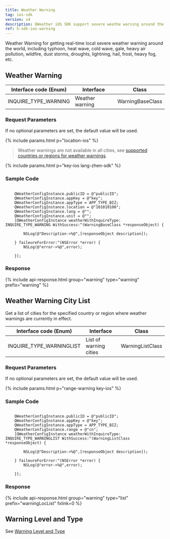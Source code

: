 ```yaml
---
title: Weather Warning
tag: ios-sdk
version: v4
description: QWeather iOS SDK support severe weathe warning around the world, real-time access to typhoon, heat wave, cold wave, gale, heavy air pollution, wildfire, dust storms, droughts, lightning, hail, frost, heavy fog, etc.
ref: 5-sdk-ios-warning
---
```


Weather Warning for getting real-time local severe weather warning around the world, including typhoon, heat wave, cold wave, gale, heavy air pollution, wildfire, dust storms, droughts, lightning, hail, frost, heavy fog, etc.

## Weather Warning

| Interface code (Enum) | Interface       | Class            |
| --------------------- | --------------- | ---------------- |
| INQUIRE_TYPE_WARNING  | Weather warning | WarningBaseClass |

### Request Parameters

If no optional parameters are set, the default value will be used.

{% include params.html p="location-ios" %}

> Weather warnings are not available in all cities, see [supported countries or regions for weather warnings](/en/docs/start/warning-info/#supported-regions).

{% include params.html p="key-ios lang-zhen-sdk" %}

### Sample Code

```objc
 
    QWeatherConfigInstance.publicID = @"publicID";
    QWeatherConfigInstance.appKey = @"key";
    QWeatherConfigInstance.appType = APP_TYPE_BIZ;
    QWeatherConfigInstance.location = @"101010100";
    QWeatherConfigInstance.lang = @"";
    QWeatherConfigInstance.unit = @"";
    [QWeatherConfigInstance weatherWithInquireType: INQUIRE_TYPE_WARNING WithSuccess:^(WarningBaseClass *responseObject) {
        
        NSLog(@"Description->%@",[responseObject description]);
        
    } faileureForError:^(NSError *error) {
        NSLog(@"error->%@",error);
        
    }];
```

### Response

{% include api-response.html group="warning" type="warning" prefix="warning" %}

## Weather Warning City List

Get a list of cities for the specified country or region where weather warnings are currently in effect.

| Interface code (Enum)    | Interface              | Class            |
| ------------------------ | ---------------------- | ---------------- |
| INQUIRE_TYPE_WARNINGLIST | List of warning cities | WarningListClass |

### Request Parameters

If no optional parameters are set, the default value will be used.

{% include params.html p="range-warning key-ios" %}

### Sample Code

```objc
 
    QWeatherConfigInstance.publicID = @"publicID";
    QWeatherConfigInstance.appKey = @"key";
    QWeatherConfigInstance.appType = APP_TYPE_BIZ;
    QWeatherConfigInstance.range = @"cn";
    [QWeatherConfigInstance weatherWithInquireType: INQUIRE_TYPE_WARNINGLIST WithSuccess:^(WarningListClass *responseObject) {
        
        NSLog(@"Description->%@",[responseObject description]);
        
    } faileureForError:^(NSError *error) {
        NSLog(@"error->%@",error);
        
    }];
```

### Response

{% include api-response.html group="warning" type="list" prefix="warningLocList" fxlink=0 %}

## Warning Level and Type

See [Warning Level and Type](/en/docs/start/warning-info/)